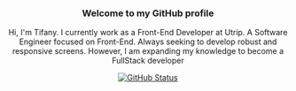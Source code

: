 <h3 align="center">Welcome to my GitHub profile</h3>
<p align="center">Hi, I'm Tifany. I currently work as a Front-End Developer at Utrip. A Software Engineer focused on Front-End. Always seeking to develop robust and responsive screens. However, I am expanding my knowledge to become a FullStack developer</p>

<p align="center">
<a href="https://github.com/pinuya"><img src="https://github-readme-stats.vercel.app/api?username=pinuya&show_icons=true&title_color=FFF&text_color=FFF&icon_color=FFF&bg_color=0D1017&hide_border=true&cache_seconds=2300" alt="GitHub Status"></a>
  
<!---
<p align="center">
  <a href="https://skillicons.dev">
    <img src="https://skillicons.dev/icons?i=html,css,tailwind,js,ts,react,nodejs,supabase,docker,bun,git,remix,nextjs,vite" />
  </a>
</p>
--->
